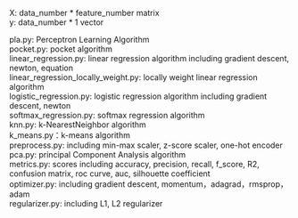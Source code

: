 X: data_number * feature_number matrix<br>
y: data_number * 1 vector<br>

pla.py: Perceptron Learning Algorithm<br>
pocket.py: pocket algorithm<br>
linear_regression.py: linear regression algorithm including gradient descent, newton, equation<br>
linear_regression_locally_weight.py: locally weight linear regression algorithm<br>
logistic_regression.py: logistic regression algorithm including gradient descent, newton<br>
softmax_regression.py: softmax regression algorithm<br>
knn.py: k-NearestNeighbor algorithm<br>
k_means.py：k-means algorithm<br>
preprocess.py: including min-max scaler, z-score scaler, one-hot encoder<br>
pca.py: principal Component Analysis algorithm<br>
metrics.py: scores including accuracy, precision, recall, f_score, R2, confusion matrix, roc curve, auc, silhouette coefficient<br>
optimizer.py: including gradient descent, momentum，adagrad，rmsprop，adam<br>
regularizer.py: including L1, L2 regularizer

